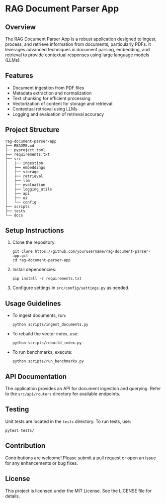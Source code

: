 # RAG Document Parser App

## Overview
The RAG Document Parser App is a robust application designed to ingest, process, and retrieve information from documents, particularly PDFs. It leverages advanced techniques in document parsing, embedding, and retrieval to provide contextual responses using large language models (LLMs).

## Features
- Document ingestion from PDF files
- Metadata extraction and normalization
- Text chunking for efficient processing
- Vectorization of content for storage and retrieval
- Contextual retrieval using LLMs
- Logging and evaluation of retrieval accuracy

## Project Structure
```
rag-document-parser-app
├── README.md
├── pyproject.toml
├── requirements.txt
├── src
│   ├── ingestion
│   ├── embeddings
│   ├── storage
│   ├── retrieval
│   ├── llm
│   ├── evaluation
│   ├── logging_utils
│   ├── api
│   ├── ui
│   └── config
├── scripts
├── tests
└── docs
```

## Setup Instructions
1. Clone the repository:
   ```
   git clone https://github.com/yourusername/rag-document-parser-app.git
   cd rag-document-parser-app
   ```

2. Install dependencies:
   ```
   pip install -r requirements.txt
   ```

3. Configure settings in `src/config/settings.py` as needed.

## Usage Guidelines
- To ingest documents, run:
  ```
  python scripts/ingest_documents.py
  ```

- To rebuild the vector index, use:
  ```
  python scripts/rebuild_index.py
  ```

- To run benchmarks, execute:
  ```
  python scripts/run_benchmarks.py
  ```

## API Documentation
The application provides an API for document ingestion and querying. Refer to the `src/api/routers` directory for available endpoints.

## Testing
Unit tests are located in the `tests` directory. To run tests, use:
```
pytest tests/
```

## Contribution
Contributions are welcome! Please submit a pull request or open an issue for any enhancements or bug fixes.

## License
This project is licensed under the MIT License. See the LICENSE file for details.